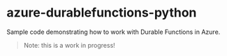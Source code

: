 # azure-durablefunctions-python

Sample code demonstrating how to work with Durable Functions in Azure.

> Note: this is a work in progress!
